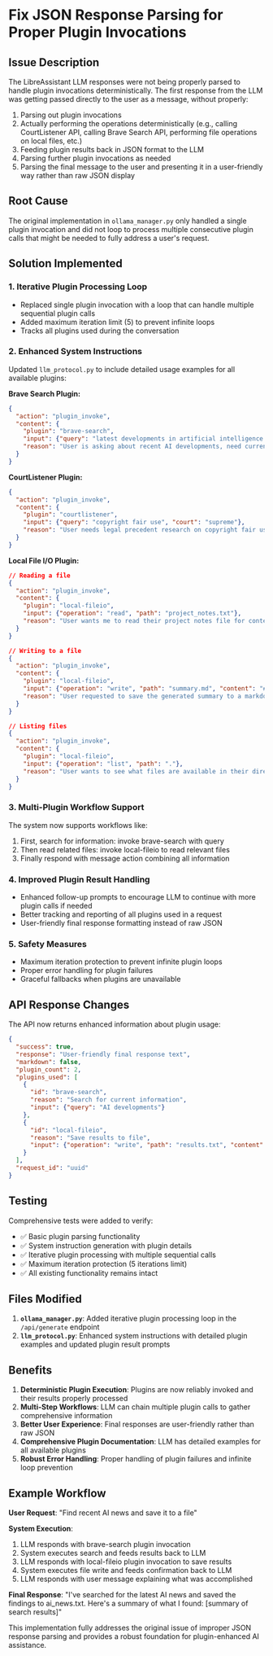 # Fix JSON Response Parsing for Proper Plugin Invocations

## Issue Description

The LibreAssistant LLM responses were not being properly parsed to handle plugin invocations deterministically. The first response from the LLM was getting passed directly to the user as a message, without properly:

1. Parsing out plugin invocations 
2. Actually performing the operations deterministically (e.g., calling CourtListener API, calling Brave Search API, performing file operations on local files, etc.)
3. Feeding plugin results back in JSON format to the LLM
4. Parsing further plugin invocations as needed
5. Parsing the final message to the user and presenting it in a user-friendly way rather than raw JSON display

## Root Cause

The original implementation in `ollama_manager.py` only handled a single plugin invocation and did not loop to process multiple consecutive plugin calls that might be needed to fully address a user's request.

## Solution Implemented

### 1. Iterative Plugin Processing Loop
- Replaced single plugin invocation with a loop that can handle multiple sequential plugin calls
- Added maximum iteration limit (5) to prevent infinite loops
- Tracks all plugins used during the conversation

### 2. Enhanced System Instructions
Updated `llm_protocol.py` to include detailed usage examples for all available plugins:

**Brave Search Plugin:**
```json
{
  "action": "plugin_invoke",
  "content": {
    "plugin": "brave-search",
    "input": {"query": "latest developments in artificial intelligence 2024"},
    "reason": "User is asking about recent AI developments, need current web search results"
  }
}
```

**CourtListener Plugin:**
```json
{
  "action": "plugin_invoke", 
  "content": {
    "plugin": "courtlistener",
    "input": {"query": "copyright fair use", "court": "supreme"},
    "reason": "User needs legal precedent research on copyright fair use doctrine"
  }
}
```

**Local File I/O Plugin:**
```json
// Reading a file
{
  "action": "plugin_invoke",
  "content": {
    "plugin": "local-fileio", 
    "input": {"operation": "read", "path": "project_notes.txt"},
    "reason": "User wants me to read their project notes file for context"
  }
}

// Writing to a file  
{
  "action": "plugin_invoke",
  "content": {
    "plugin": "local-fileio",
    "input": {"operation": "write", "path": "summary.md", "content": "# Project Summary\n\nThis is the project summary..."},
    "reason": "User requested to save the generated summary to a markdown file"
  }
}

// Listing files
{
  "action": "plugin_invoke", 
  "content": {
    "plugin": "local-fileio",
    "input": {"operation": "list", "path": "."},
    "reason": "User wants to see what files are available in their directory"
  }
}
```

### 3. Multi-Plugin Workflow Support
The system now supports workflows like:
1. First, search for information: invoke brave-search with query
2. Then read related files: invoke local-fileio to read relevant files 
3. Finally respond with message action combining all information

### 4. Improved Plugin Result Handling
- Enhanced follow-up prompts to encourage LLM to continue with more plugin calls if needed
- Better tracking and reporting of all plugins used in a request
- User-friendly final response formatting instead of raw JSON

### 5. Safety Measures
- Maximum iteration protection to prevent infinite plugin loops
- Proper error handling for plugin failures
- Graceful fallbacks when plugins are unavailable

## API Response Changes

The API now returns enhanced information about plugin usage:

```json
{
  "success": true,
  "response": "User-friendly final response text",
  "markdown": false,
  "plugin_count": 2,
  "plugins_used": [
    {
      "id": "brave-search",
      "reason": "Search for current information",
      "input": {"query": "AI developments"}
    },
    {
      "id": "local-fileio", 
      "reason": "Save results to file",
      "input": {"operation": "write", "path": "results.txt", "content": "..."}
    }
  ],
  "request_id": "uuid"
}
```

## Testing

Comprehensive tests were added to verify:
- ✅ Basic plugin parsing functionality
- ✅ System instruction generation with plugin details  
- ✅ Iterative plugin processing with multiple sequential calls
- ✅ Maximum iteration protection (5 iterations limit)
- ✅ All existing functionality remains intact

## Files Modified

1. **`ollama_manager.py`**: Added iterative plugin processing loop in the `/api/generate` endpoint
2. **`llm_protocol.py`**: Enhanced system instructions with detailed plugin examples and updated plugin result prompts

## Benefits

1. **Deterministic Plugin Execution**: Plugins are now reliably invoked and their results properly processed
2. **Multi-Step Workflows**: LLM can chain multiple plugin calls to gather comprehensive information
3. **Better User Experience**: Final responses are user-friendly rather than raw JSON
4. **Comprehensive Plugin Documentation**: LLM has detailed examples for all available plugins
5. **Robust Error Handling**: Proper handling of plugin failures and infinite loop prevention

## Example Workflow

**User Request**: "Find recent AI news and save it to a file"

**System Execution**:
1. LLM responds with brave-search plugin invocation
2. System executes search and feeds results back to LLM
3. LLM responds with local-fileio plugin invocation to save results
4. System executes file write and feeds confirmation back to LLM  
5. LLM responds with user message explaining what was accomplished

**Final Response**: "I've searched for the latest AI news and saved the findings to ai_news.txt. Here's a summary of what I found: [summary of search results]"

This implementation fully addresses the original issue of improper JSON response parsing and provides a robust foundation for plugin-enhanced AI assistance.
